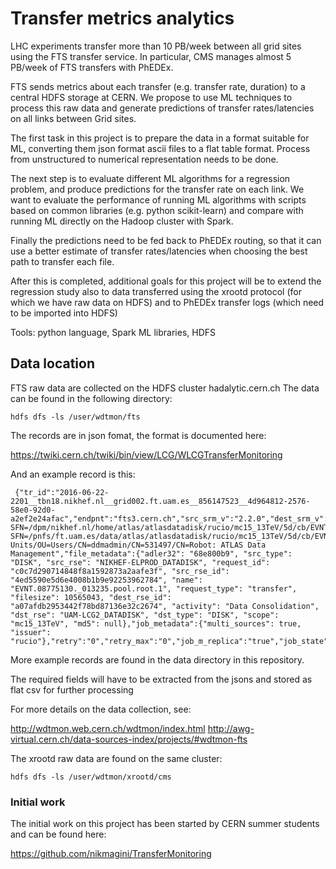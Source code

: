 # Transfer metrics analytics

LHC experiments transfer more than 10 PB/week between all grid sites using the FTS transfer service.
In particular, CMS manages almost 5 PB/week of FTS transfers with PhEDEx.

FTS sends metrics about each transfer (e.g. transfer rate, duration) to a central HDFS storage at CERN.
We propose to use ML techniques to process this raw data and generate predictions of transfer rates/latencies on all
links between Grid sites.

The first task in this project is to prepare the data in a format suitable for ML, converting them json format ascii files to a flat table format. Process from unstructured to numerical representation needs to be done. 

The next step is to evaluate different ML algorithms for a regression problem, and produce predictions for the transfer rate on each link. We want to evaluate the performance of running ML algorithms with scripts based on common libraries (e.g. python scikit-learn) and compare with running ML directly on the Hadoop cluster with Spark.

Finally the predictions need to be fed back to PhEDEx  routing,  so that it can use a better estimate of transfer rates/latencies when choosing the best path to transfer each file.

After this is completed, additional goals for this project will be to extend the regression study also to data transferred using the xrootd protocol (for which we have raw data on HDFS) and to PhEDEx  transfer logs (which need to be imported into HDFS)

Tools: python language, Spark ML libraries, HDFS

## Data location

FTS raw data are collected on the HDFS cluster hadalytic.cern.ch
The data can be found in the following directory:

```
hdfs dfs -ls /user/wdtmon/fts
```

The records are in json fomat, the format is documented here:

https://twiki.cern.ch/twiki/bin/view/LCG/WLCGTransferMonitoring

And an example record is this:

```
 {"tr_id":"2016-06-22-2201__tbn18.nikhef.nl__grid002.ft.uam.es__856147523__4d964812-2576-58e0-92d0-a2ef2e24afac","endpnt":"fts3.cern.ch","src_srm_v":"2.2.0","dest_srm_v":"2.2.0","vo":"atlas","src_url":"srm://tbn18.nikhef.nl:8446/srm/managerv2?SFN=/dpm/nikhef.nl/home/atlas/atlasdatadisk/rucio/mc15_13TeV/5d/cb/EVNT.08775130._013235.pool.root.1","dst_url":"srm://grid002.ft.uam.es:8443/srm/managerv2?SFN=/pnfs/ft.uam.es/data/atlas/atlasdatadisk/rucio/mc15_13TeV/5d/cb/EVNT.08775130._013235.pool.root.1","src_hostname":"tbn18.nikhef.nl","dst_hostname":"grid002.ft.uam.es","src_site_name":"","dst_site_name":"","t_channel":"srm://tbn18.nikhef.nl__srm://grid002.ft.uam.es","timestamp_tr_st":"1466632862284","timestamp_tr_comp":"1466632865616","timestamp_chk_src_st":"1466632860931","timestamp_chk_src_ended":"1466632861355","timestamp_checksum_dest_st":"1466632865692","timestamp_checksum_dest_ended":"1466632865737","t_timeout":"1121","chk_timeout":"1800","t_error_code":"","tr_error_scope":"","t_failure_phase":"","tr_error_category":"","t_final_transfer_state":"Ok","tr_bt_transfered":"10565043","nstreams":"3","buf_size":"0","tcp_buf_size":"0","block_size":"0","f_size":"10565043","time_srm_prep_st":"1466632860931","time_srm_prep_end":"1466632862284","time_srm_fin_st":"1466632865616","time_srm_fin_end":"1466632865692","srm_space_token_src":"","srm_space_token_dst":"ATLASDATADISK","t__error_message":"","tr_timestamp_start":"1466632860151.000000","tr_timestamp_complete":"1466632866232.000000","channel_type":"urlcopy","user_dn":"/DC=ch/DC=cern/OU=Organic Units/OU=Users/CN=ddmadmin/CN=531497/CN=Robot: ATLAS Data Management","file_metadata":{"adler32": "68e800b9", "src_type": "DISK", "src_rse": "NIKHEF-ELPROD_DATADISK", "request_id": "c0c7d290714848f8a1592873a2aafe3f", "src_rse_id": "4ed5590e5d6e4008b1b9e92253962784", "name": "EVNT.08775130._013235.pool.root.1", "request_type": "transfer", "filesize": 10565043, "dest_rse_id": "a07afdb2953442f78bd87136e32c2674", "activity": "Data Consolidation", "dst_rse": "UAM-LCG2_DATADISK", "dst_type": "DISK", "scope": "mc15_13TeV", "md5": null},"job_metadata":{"multi_sources": true, "issuer": "rucio"},"retry":"0","retry_max":"0","job_m_replica":"true","job_state":"FINISHED","is_recoverable":"1"}
```

More example records are found in the data directory in this repository.

The required fields will have to be extracted from the jsons and stored as flat csv for further processing

For more details on the data collection, see:

http://wdtmon.web.cern.ch/wdtmon/index.html
http://awg-virtual.cern.ch/data-sources-index/projects/#wdtmon-fts

The xrootd raw data are found on the same cluster:

```
hdfs dfs -ls /user/wdtmon/xrootd/cms
```

### Initial work

The initial work on this project has been started by CERN summer students
and can be found here:

https://github.com/nikmagini/TransferMonitoring
